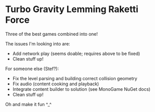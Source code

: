 # Turbo Gravity Lemming Raketti Force

Three of the best games combined into one!

The issues I'm looking into are:
- Add network play (seems doable; requires above to be fixed)
- Clean stuff up!

For someone else (Stef?):
- Fix the level parsing and building correct collision geometry
- Fix audio (content cooking and playback)
- Integrate content builder to solution (see MonoGame NuGet docs)
- Clean stuff up!

Oh and make it fun \^_^
